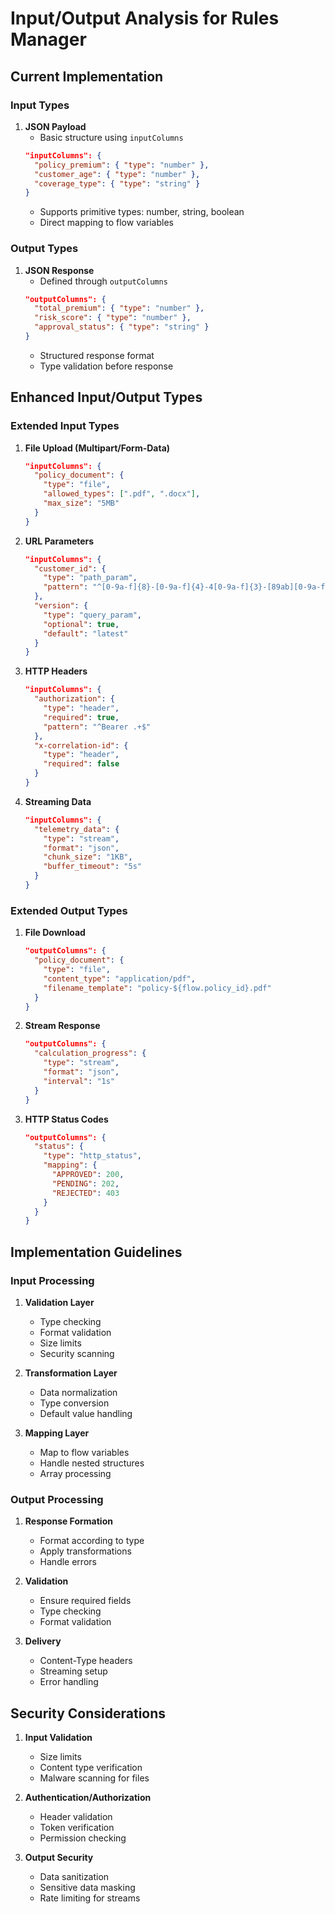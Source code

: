 # Input/Output Analysis for Rules Manager

## Current Implementation

### Input Types
1. **JSON Payload**
   - Basic structure using `inputColumns`
   ```json
   "inputColumns": {
     "policy_premium": { "type": "number" },
     "customer_age": { "type": "number" },
     "coverage_type": { "type": "string" }
   }
   ```
   - Supports primitive types: number, string, boolean
   - Direct mapping to flow variables

### Output Types
1. **JSON Response**
   - Defined through `outputColumns`
   ```json
   "outputColumns": {
     "total_premium": { "type": "number" },
     "risk_score": { "type": "number" },
     "approval_status": { "type": "string" }
   }
   ```
   - Structured response format
   - Type validation before response

## Enhanced Input/Output Types

### Extended Input Types

1. **File Upload (Multipart/Form-Data)**
   ```json
   "inputColumns": {
     "policy_document": {
       "type": "file",
       "allowed_types": [".pdf", ".docx"],
       "max_size": "5MB"
     }
   }
   ```

2. **URL Parameters**
   ```json
   "inputColumns": {
     "customer_id": {
       "type": "path_param",
       "pattern": "^[0-9a-f]{8}-[0-9a-f]{4}-4[0-9a-f]{3}-[89ab][0-9a-f]{3}-[0-9a-f]{12}$"
     },
     "version": {
       "type": "query_param",
       "optional": true,
       "default": "latest"
     }
   }
   ```

3. **HTTP Headers**
   ```json
   "inputColumns": {
     "authorization": {
       "type": "header",
       "required": true,
       "pattern": "^Bearer .+$"
     },
     "x-correlation-id": {
       "type": "header",
       "required": false
     }
   }
   ```

4. **Streaming Data**
   ```json
   "inputColumns": {
     "telemetry_data": {
       "type": "stream",
       "format": "json",
       "chunk_size": "1KB",
       "buffer_timeout": "5s"
     }
   }
   ```

### Extended Output Types

1. **File Download**
   ```json
   "outputColumns": {
     "policy_document": {
       "type": "file",
       "content_type": "application/pdf",
       "filename_template": "policy-${flow.policy_id}.pdf"
     }
   }
   ```

2. **Stream Response**
   ```json
   "outputColumns": {
     "calculation_progress": {
       "type": "stream",
       "format": "json",
       "interval": "1s"
     }
   }
   ```

3. **HTTP Status Codes**
   ```json
   "outputColumns": {
     "status": {
       "type": "http_status",
       "mapping": {
         "APPROVED": 200,
         "PENDING": 202,
         "REJECTED": 403
       }
     }
   }
   ```

## Implementation Guidelines

### Input Processing
1. **Validation Layer**
   - Type checking
   - Format validation
   - Size limits
   - Security scanning

2. **Transformation Layer**
   - Data normalization
   - Type conversion
   - Default value handling

3. **Mapping Layer**
   - Map to flow variables
   - Handle nested structures
   - Array processing

### Output Processing
1. **Response Formation**
   - Format according to type
   - Apply transformations
   - Handle errors

2. **Validation**
   - Ensure required fields
   - Type checking
   - Format validation

3. **Delivery**
   - Content-Type headers
   - Streaming setup
   - Error handling

## Security Considerations
1. **Input Validation**
   - Size limits
   - Content type verification
   - Malware scanning for files

2. **Authentication/Authorization**
   - Header validation
   - Token verification
   - Permission checking

3. **Output Security**
   - Data sanitization
   - Sensitive data masking
   - Rate limiting for streams